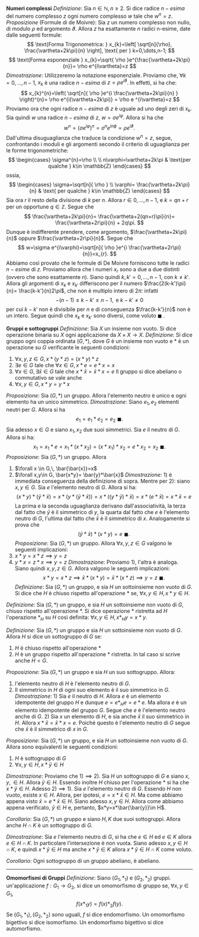 **Numeri complessi**
*Definizione*:
Sia $n\in \mathbb{N},\, n\geq2$. Si dice radice $n-esima$ del numero complesso $z$ ogni numero complesso $w$ tale che $w^{n}=z$.
*Proposizione* (Formule di de Moivre):
Sia $z$ un numero complesso non nullo, di modulo $\rho$ ed argomento $\vartheta$. Allora $z$ ha esattamente $n$ radici n-esime, date dalle seguenti formule:
$$
\text{Forma Trigonometrica: } x_{k}=\left[ \sqrt[n]{\rho}, \frac{\vartheta+2k\pi}{n} \right], \text{ per } k=0,\dots,n-1;
$$
$$
\text{Forma esponenziale } x_{k}=\sqrt{ \rho }e^{\frac{\vartheta+2k\pi}{n}}= \rho e^{i\vartheta}=z
$$
*Dimostrazione*:
Utilizzeremo la notazione esponenziale. Proviamo che, $\forall k=0,\dots,n-1$, $x_{k}$ è una radice $n-esima$ di $z=\rho e^{i\vartheta}$. In effetti, si ha che:
$$
x_{k}^{n}=\left( \sqrt[n]{ \rho }e^{i \frac{\vartheta+2k\pi}{n} } \right)^{n}= \rho e^{i(\vartheta+2k\pi)} = \rho e ^{i\vartheta}=z 
$$
Proviamo ora che ogni radice $n-esima$ di $z$ è uguale ad uno degli zeri di $x_{k}$. Sia quindi $w$ una radice $n-esima$ di $z$, $w=\sigma e^{i\varphi}.$ Allora si ha che $$
w^{n}=(\sigma e^{i\varphi})^{n}=\sigma^{n}e^{in\phi}=\rho e^{i\vartheta}.
$$
Dall'ultima disuguaglianza che traduce la condizione $w^{n}=z$, segue, confrontando i moduli e gli argomenti secondo il criterio di uguaglianza per le forme trigonometriche:
$$
\begin{cases}
\sigma^{n}=\rho \\ \\
n\varphi=\vartheta+2k\pi & \text{per qualche } k\in \mathbb{Z}
\end{cases}
$$
ossia,
$$
\begin{cases}
\sigma=\sqrt[n]{ \rho } \\ \varphi= \frac{\vartheta+2k\pi}{n} & \text{ per qualche } k\in \mathbb{Z}
\end{cases}
$$
Sia ora $r$ il resto della divisione di $k$ per $n$. Allora $r\in 0,\dots,n-1$, e $k=qn+r$ per un opportune $q\in \mathbb{Z}$. Segue che 
$$
\frac{\vartheta+2k\pi}{n}= \frac{\vartheta+2(qn+r)\pi}{n}= \frac{\vartheta+2r\pi}{n} + 2q\pi. 
$$
Dunque è indifferente prendere, come argomento, $\frac{\vartheta+2k\pi}{n}$ oppure $\frac{\vartheta+2r\pi}{n}$. Segue che 
$$
w=\sigma e^{i\varphi}=\sqrt[n]{ \rho }e^{i \frac{\vartheta+2r\pi}{n}}=x_{r}.
$$
Abbiamo così provato che le formule di De Moivre forniscono tutte le radici $n-esime$ di $z$. Proviamo allora che i numeri $x_{r}$ sono a due a due distinti (ovvero che sono esattamente $n$). Siano quindi $k,k'=0,\dots,n-1$, con $k\neq k'$. Allora gli argomenti di $x_{k}$ e $x_{k'}$ differiscono per il numero $\frac{2(k-k')\pi}{n}= \frac{k-k'}{n}2\pi$, che non è multiplo intero di $2\pi$: infatti
$$
-(n-1)\leq k-k' \leq n-1, \text{ e } k-k'\neq0
$$
per cui $k-k'$ non è divisibile per $n$ e di conseguenza $\frac{k-k'}{n}$ non è un intero. Segue quindi che $x_{k}$ e $x_{k'}$ sono diversi, come voluto $\blacksquare$ .

**Gruppi e sottogruppi**
*Definizione*:
Sia $X$ un insieme non vuoto. Si dice operazione binaria su $X$ ogni applicazione da $X \times X \to X$.
*Definizione*:
Si dice gruppo ogni coppia ordinata $(G,*)$, dove $G$ è un insieme non vuoto e $*$ è un operazione su $G$ verificante le seguenti condizioni:
1. $\forall x,y,z \in G,\, x*(y*z)=(x*y)*z$
2. $\exists e \in G$ tale che $\forall x \in G, \, x*e=e*x=x$
3. $\forall x \in G,\, \exists \bar{x}\in G$ tale che $x* \bar{x}= \bar{x}*x=e$
Il gruppo si dice abeliano o commutativo se vale anche 
4. $\forall x,y\in G,\, x*y=y*x$

*Proposizione*:
Sia $(G,*)$ un gruppo. Allora l'elemento neutro è unico e ogni elemento ha un unico simmetrico.
*Dimostrazione*:
Siano $e_{1},e_{2}$ elementi neutri per $G$. Allora si ha
$$
e_{1}=e_{1}*e_{2}=e_{2}\,\,\blacksquare.
$$
Sia adesso $x \in G$ e siano $x_{1},x_{2}$ due suoi simmetrici. Sia $e$ il neutro di $G$. Allora si ha:
$$
x_{1}=x_{1}*e=x_{1}*(x*x_{2})=(x*x_{1})*x_{2}=e*x_{2}=x_{2} \,\, \blacksquare.
$$
*Proposizione*:
Sia $(G,*)$ un gruppo. Allora
1. $\forall x \in G,\, \bar{\bar{x}}=x$
2. $\forall x,y\in G, \bar{x*y}= \bar{y}*\bar{x}$
*Dimostrazione*:
$1)$ è immediata conseguenza della definizione di sopra.
Mentre per $2)$: siano $x,y\in G$. Sia $e$ l'elemento neutro di $G$. Allora si ha:
$$
(x*y)*(\bar{y}*\bar{x})=x*(y*(\bar{y}*\bar{x}))=x*((y*\bar{y})*\bar{x})=x*(e*\bar{x})= x *\bar{x}=e
$$
La prima e la seconda uguaglianza derivano dall'associatività, la terza dal fatto che $\bar{y}$ è il simmetrico di $y$, la quarta dal fatto che $e$ è l'elemento neutro di $G$, l'ultima dal fatto che $\bar{x}$ è il simmetrico di $x$. Analogamente si prova che 
$$
(\bar{y}*\bar{x})*(x*y)=e \,\, \blacksquare.
$$
*Proposizione*:
Sia $(G,*)$ un gruppo. Allora $\forall x,y,z\in G$ valgono le seguenti implicazioni:
1. $x*y=x*z \implies y=z$
2. $y*x=z*x \implies y=z$
*Dimostrazione*:
Proviamo $1)$, l'altra è analoga. Siano quindi $x,y,z\in G$. Allora valgono le seguenti implicazioni:
$$
x*y=x*z \implies \bar{x}*(x*y)=\bar{x}*(x*z) \implies y=z\,\,\blacksquare.
$$
*Definizione*:
Sia $(G,*)$ un gruppo, e sia $H$ un sottoinsieme non vuoto di $G$. Si dice che $H$ è chiuso rispetto all'operazione $*$ se, $\forall x,y\in H,\,x*y\in H$.

*Definizione*:
Sia $(G,*)$ un gruppo, e sia $H$ un sottoinsieme non vuoto di $G$, chiuso rispetto all'operazione $*$. Si dice operazione $*$ ristretta ad $H$ l'operazione $*_{H}$ su $H$ così definita: $\forall x,y\in H, \, x*_{H}y=x*y$.

*Definizione*:
Sia $(G,*)$ un gruppo e sia $H$ un sottoinsieme non vuoto di $G$. Allora $H$ si dice un sottogruppo di $G$ se:
1. $H$ è chiuso rispetto all'operazione $*$
2. $H$ è un gruppo rispetto all'operazione $*$ ristretta.
In tal caso si scrive anche $H<G$.

*Proposizione*:
Sia $(G,*)$ un gruppo e sia $H$ un suo sottogruppo. Allora:
1. l'elemento neutro di $H$ è l'elemento neutro di $G$.
2. Il simmetrico in $H$ di ogni suo elemento è il suo simmetrico in $G$.
*Dimostrazione*:
$1)$ Sia $e$ il neutro di $H$. Allora $e$ è un elemento idempotente del gruppo $H$ e dunque $e=e*_{H}e=e*e$. Ma allora $e$ è un elemento idempotente del gruppo $G$. Segue che $e$ è l'elemento neutro anche di $G$.
$2)$ Sia $x$ un elemento di $H$, e sia anche $\bar{x}$ il suo simmetrico in $H$. Allora $x*\bar{x}=\bar{x}*x=e$. Poiché questo è l'elemento neutro di $G$ segue che $\bar{x}$ è il simmetrico di $x$ in $G$.

*Proposizione*:
Sia $(G,*)$ un gruppo, e sia $H$ un sottoinsieme non vuoto di $G$. Allora sono equivalenti le seguenti condizioni:
1. $H$ è sottogruppo di $G$
2. $\forall x,y\in H, x*\bar{y}\in H$

*Dimostrazione*:
Proviamo che $1)\implies2)$. Sia $H$ un sottogruppo di $G$ e siano $x,y,\in H$. Allora $\bar{y}\in H$. Essendo inoltre $H$ chiuso per l'operazione $*$ si ha che $x*\bar{y}\in H$.
Adesso $2)\implies 1)$. Sia $e$ l'elemento neutro di $G$. Essendo $H$ non vuoto, esiste $x \in H$. Allora, per ipotesi, $e=x*\bar{x}\in H$. Ma come abbiamo appena visto $\bar{x}=e*\bar{x}\in H$. Siano adesso $x,y\in H$. Allora come abbiamo appena verificato, $\bar{y}\in H$ e, pertanto, $x*y=x*\bar{\bar{y}}\in H$.

*Corollario*:
Sia $(G,*)$ un gruppo e siano $H,K$ due suoi sottogruppi. Allora anche $H\cap K$ è un sottogruppo di $G$.

*Dimostrazione*:
Sia $e$ l'elemento neutro di $G$, si ha che $e\in H$ ed $e\in K$ allora $e\in H\cap K$. In particolare l'intersezione è non vuota. Siano adesso $x,y\in H\cap K$, e quindi $x*\bar{y}\in H$ ma anche $x*\bar{y}\in K$ allora $x*\bar{y}\in H\cap K$ come voluto.

*Corollario*:
Ogni sottogruppo di un gruppo abeliano, è abeliano.

--------
**Omomorfismi di Gruppi**
*Definizione*:
Siano $(G_{1},*_{1})$ e $(G_{2},*_{2})$ gruppi. un'applicazione $f:G_{1}\to G_{2}$, si dice un omomorfismo di gruppo se, $\forall x,y\in G_{1}$,
$$
f(x*_{1}y)=f(x)*_{2}f(y).
$$
Se $(G_{1},*_{1}),(G_{2},*_{2})$ sono uguali, $f$ si dice endomorfismo. Un omomorfismo bigettivo si dice isomorfismo. Un endomorfismo bigettivo si dice automorfismo.

